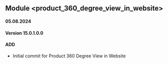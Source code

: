 ## Module <product_360_degree_view_in_website>

#### 05.08.2024
#### Version 15.0.1.0.0
#### ADD

- Initial commit for Product 360 Degree View in Website
